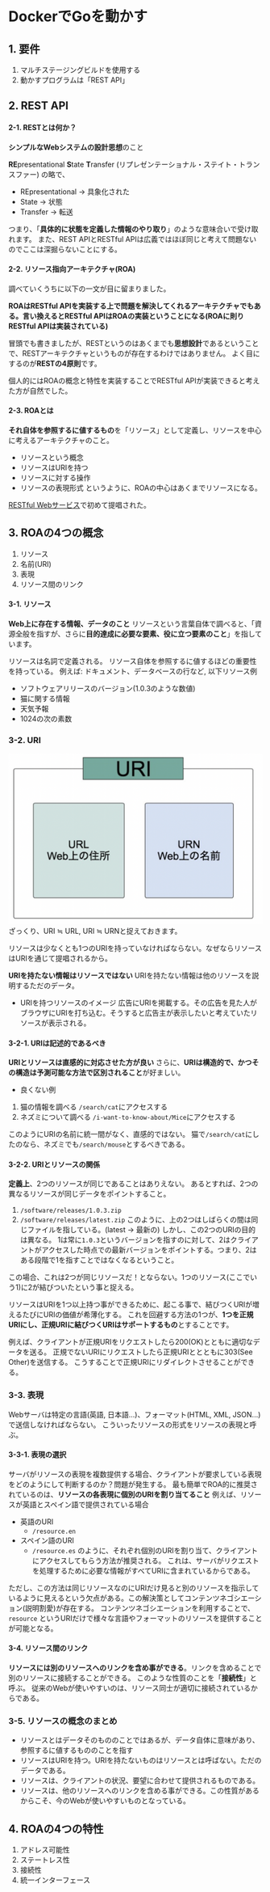 # DockerでGoを動かす
## 1. 要件
1. マルチステージングビルドを使用する
2. 動かすプログラムは「REST API」

## 2. REST API
#### 2-1. RESTとは何か？
**シンプルなWebシステムの設計思想**のこと

**RE**presentational **S**tate **T**ransfer
(リプレゼンテーショナル・ステイト・トランスファー)
の略で、
- REpresentational -> 具象化された
- State -> 状態
- Transfer -> 転送

つまり、「**具体的に状態を定義した情報のやり取り**」のような意味合いで受け取れます。
また、REST APIとRESTful APIは広義ではほぼ同じと考えて問題ないのでここは深掘らないことにする。

#### 2-2. リソース指向アーキテクチャ(ROA)
調べていくうちに以下の一文が目に留まりました。

**ROAはRESTful APIを実装する上で問題を解決してくれるアーキテクチャでもある。言い換えるとRESTful APIはROAの実装ということになる(ROAに則りRESTful APIは実装されている)**

冒頭でも書きましたが、RESTというのはあくまでも**思想設計**であるということで、RESTアーキテクチャというものが存在するわけではありません。
よく目にするのが**RESTの4原則**です。

個人的にはROAの概念と特性を実装することでRESTful APIが実装できると考えた方が自然でした。

#### 2-3. ROAとは
**それ自体を参照するに値するもの**を「リソース」として定義し、リソースを中心に考えるアーキテクチャのこと。
- リソースという概念
- リソースはURIを持つ
- リソースに対する操作
- リソースの表現形式
というように、ROAの中心はあくまでリソースになる。

[RESTful Webサービス](https://www.oreilly.co.jp/books/9784873113531/)で初めて提唱された。

## 3. ROAの4つの概念
1. リソース
2. 名前(URI)
3. 表現
4. リソース間のリンク

#### 3-1. リソース
**Web上に存在する情報、データのこと**
リソースという言葉自体で調べると、「資源全般を指すが、さらに**目的達成に必要な要素、役に立つ要素のこと**」を指しています。

リソースは名詞で定義される。
リソース自体を参照するに値するほどの重要性を持っている。
例えば: ドキュメント、データベースの行など, 以下リソース例
- ソフトウェアリリースのバージョン(1.0.3のような数値)
- 猫に関する情報
- 天気予報
- 1024の次の素数

### 3-2. URI
![](2022-09-06-05-28-58.png)
ざっくり、URI ≒ URL, URI ≒ URNと捉えておきます。

リソースは少なくとも1つのURIを持っていなければならない。なぜならリソースはURIを通じて提唱されるから。

**URIを持たない情報はリソースではない**
URIを持たない情報は他のリソースを説明するただのデータ。

- URIを持つリソースのイメージ
広告にURIを掲載する。その広告を見た人がブラウザにURIを打ち込む。そうすると広告主が表示したいと考えていたリソースが表示される。

#### 3-2-1. URIは記述的であるべき
**URIとリソースは直感的に対応させた方が良い**
さらに、**URIは構造的で、かつその構造は予測可能な方法で区別されること**が好ましい。

- 良くない例
1. 猫の情報を調べる
`/search/cat`にアクセスする
2. ネズミについて調べる
`/i-want-to-know-about/Mice`にアクセスする

このようにURIの名前に統一間がなく、直感的ではない。
猫で`/search/cat`にしたのなら、ネズミでも`/search/mouse`とするべきである。

#### 3-2-2. URIとリソースの関係
**定義上**、2つのリソースが同じであることはありえない。
あるとすれば、2つの異なるリソースが同じデータをポイントすること。

1. `/software/releases/1.0.3.zip`
2. `/software/releases/latest.zip`
このように、上の2つはしばらくの間は同じファイルを指している。(latest -> 最新の)
しかし、この2つのURIの目的は異なる。
1は常に`1.0.3`というバージョンを指すのに対して、2はクライアントがアクセスした時点での最新バージョンをポイントする。つまり、2はある段階で1を指すことではなくなるということ。

この場合、これは2つが同じリソースだ！とならない。1つのリソース(ここでいう1)に2が結びついたという事と捉える。

リソースはURIを1つ以上持つ事ができるために、起こる事で、結びつくURIが増えるたびにURIの価値が希薄化する。
これを回避する方法の1つが、**1つを正規URIにし、正規URIに結びつくURIはサポートするもの**とすることです。

例えば、クライアントが正規URIをリクエストしたら200(OK)とともに適切なデータを送る。
正規でないURIにリクエストしたら正規URIととともに303(See Other)を送信する。
こうすることで正規URIにリダイレクトさせることができる。

### 3-3. 表現
Webサーバは特定の言語(英語, 日本語...)、フォーマット(HTML, XML, JSON...)で送信しなければならない。
こういったリソースの形式をリソースの表現と呼ぶ。

#### 3-3-1. 表現の選択
サーバがリソースの表現を複数提供する場合、クライアントが要求している表現をどのようにして判断するのか？問題が発生する。
最も簡単でROA的に推奨されているのは、**リソースの各表現に個別のURIを割り当てること**
例えば、リソースが英語とスペイン語で提供されている場合
- 英語のURI
  - `/resource.en`
- スペイン語のURI
  - `/resource.es`
のように、それぞれ個別のURIを割り当て、クライアントにアクセスしてもらう方法が推奨される。
これは、サーバがリクエストを処理するために必要な情報がすべてURIに含まれているからである。

ただし、この方法は同じリソースなのにURIだけ見ると別のリソースを指示しているように見えるという欠点がある。この解決策としてコンテンツネゴシエーション(説明割愛)が存在する。
コンテンツネゴシエーションを利用することで、
`resource`
というURIだけで様々な言語やフォーマットのリソースを提供することが可能となる。

#### 3-4. リソース間のリンク
**リソースには別のリソースへのリンクを含め事ができる**。リンクを含めることで別のリソースに接続することができる。
このような性質のことを「**接続性**」と呼ぶ。
従来のWebが使いやすいのは、リソース同士が適切に接続されているからである。

### 3-5. リソースの概念のまとめ
- リソースとはデータそのもののことではあるが、データ自体に意味があり、参照するに値するもののことを指す
- リソースはURIを持つ。URIを持たないものはリソースとは呼ばない。ただのデータである。
- リソースは、クライアントの状況、要望に合わせて提供されるものである。
- リソースは、他のリソースへのリンクを含める事ができる。この性質があるからこそ、今のWebが使いやすいものとなっている。

## 4. ROAの4つの特性
1. アドレス可能性
2. ステートレス性
3. 接続性
4. 統一インターフェース
